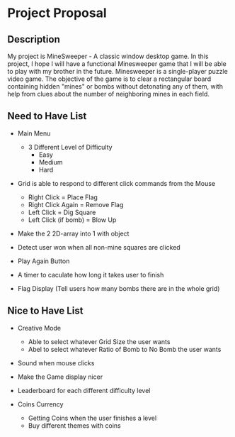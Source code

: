 # Project Proposal

## Description

My project is MineSweeper - A classic window desktop game. In this project, I hope I will have a functional Minesweeper game that I will be able to play with my brother in the future. Minesweeper is a single-player puzzle video game. The objective of the game is to clear a rectangular board containing hidden "mines" or bombs without detonating any of them, with help from clues about the number of neighboring mines in each field.


## Need to Have List

- Main Menu
    - 3 Different Level of Difficulty
        - Easy 
        - Medium
        - Hard

- Grid is able to respond to different click commands from the Mouse 
    - Right Click = Place Flag
    - Right Click Again = Remove Flag
    - Left Click = Dig Square
    - Left Click (if bomb) = Blow Up 

- Make the 2 2D-array into 1 with object

- Detect user won when all non-mine squares are clicked

- Play Again Button

- A timer to caculate how long it takes user to finish

- Flag Display (Tell users how many bombs there are in the whole grid)

## Nice to Have List

- Creative Mode
    - Able to select whatever Grid Size the user wants
    - Abel to select whatever Ratio of Bomb to No Bomb the user wants

- Sound when mouse clicks

- Make the Game display nicer

- Leaderboard for each different difficulty level

- Coins Currency
    - Getting Coins when the user finishes a level
    - Buy different themes with coins
